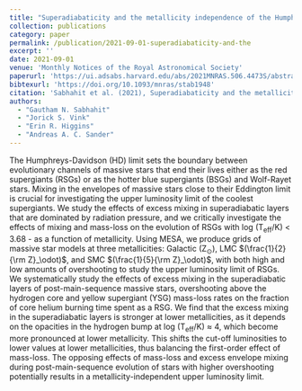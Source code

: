 ```yaml
---
title: "Superadiabaticity and the metallicity independence of the Humphreys-Davidson limit"
collection: publications
category: paper
permalink: /publication/2021-09-01-superadiabaticity-and-the
excerpt: ''
date: 2021-09-01
venue: 'Monthly Notices of the Royal Astronomical Society'
paperurl: 'https://ui.adsabs.harvard.edu/abs/2021MNRAS.506.4473S/abstract'
bibtexurl: 'https://doi.org/10.1093/mnras/stab1948'
citation: 'Sabhahit et al. (2021), Superadiabaticity and the metallicity independence of the Humphreys-Davidson limit, MNRAS'
authors:
  - "Gautham N. Sabhahit"
  - "Jorick S. Vink"
  - "Erin R. Higgins"
  - "Andreas A. C. Sander"
---
```

The Humphreys-Davidson (HD) limit sets the boundary between evolutionary channels of massive stars that end their lives either as the red supergiants (RSGs) or as the hotter blue supergiants (BSGs) and Wolf-Rayet stars. Mixing in the envelopes of massive stars close to their Eddington limit is crucial for investigating the upper luminosity limit of the coolest supergiants. We study the effects of excess mixing in superadiabatic layers that are dominated by radiation pressure, and we critically investigate the effects of mixing and mass-loss on the evolution of RSGs with log (T<SUB>eff</SUB>/K) &lt; 3.68 - as a function of metallicity. Using MESA, we produce grids of massive star models at three metallicities: Galactic (Z<SUB>⊙</SUB>), LMC $(\frac{1}{2}{\rm Z}_\odot)$, and SMC $(\frac{1}{5}{\rm Z}_\odot)$, with both high and low amounts of overshooting to study the upper luminosity limit of RSGs. We systematically study the effects of excess mixing in the superadiabatic layers of post-main-sequence massive stars, overshooting above the hydrogen core and yellow supergiant (YSG) mass-loss rates on the fraction of core helium burning time spent as a RSG. We find that the excess mixing in the superadiabatic layers is stronger at lower metallicities, as it depends on the opacities in the hydrogen bump at log (T<SUB>eff</SUB>/K) ≈ 4, which become more pronounced at lower metallicity. This shifts the cut-off luminosities to lower values at lower metallicities, thus balancing the first-order effect of mass-loss. The opposing effects of mass-loss and excess envelope mixing during post-main-sequence evolution of stars with higher overshooting potentially results in a metallicity-independent upper luminosity limit.
